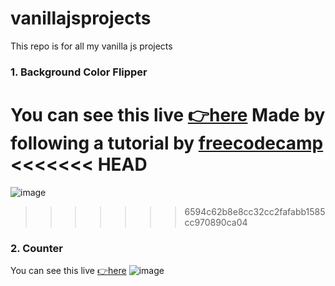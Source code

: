 # vanillajsprojects
This repo is for all my vanilla js projects

### 1. Background Color Flipper
You can see this live [👉here](https://backgroundflipper.netlify.app/)
Made by following a tutorial by [freecodecamp](freecodecamp.org)
<<<<<<< HEAD
=======
![image](https://user-images.githubusercontent.com/89836460/148655334-f03ccbeb-cd39-4312-a175-e0e5b8d66349.png)

>>>>>>> 6594c62b8e8cc32cc2fafabb1585cc970890ca04

### 2. Counter
You can see this live [👉here](https://tilltonystarkcounter.netlify.app/)
![image](https://user-images.githubusercontent.com/89836460/148680612-55a6e53c-78e1-4d20-9c30-073039fe3d09.png)
